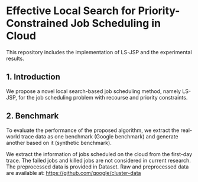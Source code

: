 # Effective Local Search for Priority-Constrained Job Scheduling in Cloud

This repository includes the implementation of LS-JSP and the experimental results.

## 1. Introduction
We propose a novel local search-based job scheduling method, namely LS-JSP, for the job scheduling problem with recourse and priority constraints.

## 2. Benchmark
To evaluate the performance of the proposed algorithm, we extract the real-world trace data as one benchmark (Google benchmark) and generate another based on it (synthetic benchmark).

We extract the information of jobs scheduled on the cloud from the first-day trace. The failed jobs and killed jobs are not considered in current research. The preprocessed data is provided in Dataset. Raw and preprocessed data are available at: https://github.com/google/cluster-data


